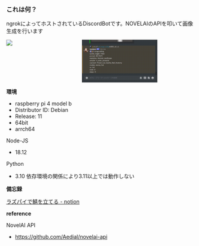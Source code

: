 ### これは何？

ngrokによってホストされているDiscordBotです。NOVELAIのAPIを叩いて画像生成を行います

<div style="display:flex">
<img src="./gif/setting.gif" width=40%>
<img src="./gif/generate.gif" width=40%>
</div>


**環境**

- raspberry pi 4 model b
- Distributor ID: Debian
- Release:  11
- 64bit
- arrch64

Node-JS
- 18.12

Python
- 3.10
依存環境の関係により3.11以上では動作しない


**備忘録**

[ラズパイで鯖を立てる - notion](https://eastern-scapula-62e.notion.site/2f4819e6d1a04cf9afa80aa0ecb90a88)

**reference**

NovelAI API
- https://github.com/Aedial/novelai-api
